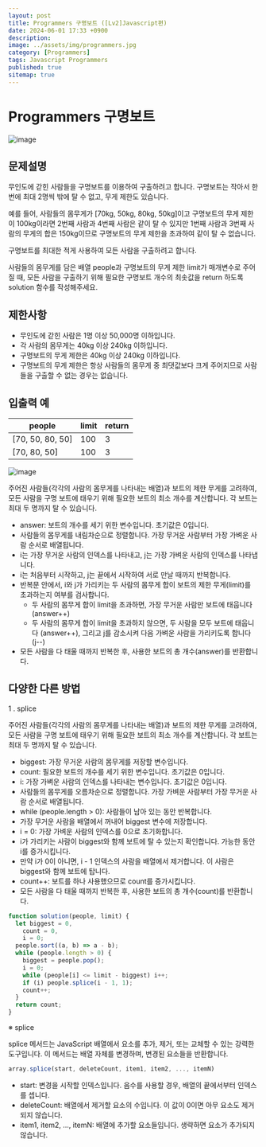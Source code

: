 ```yaml
---
layout: post
title: Programmers 구명보트 ([Lv2]Javascript편)
date: 2024-06-01 17:33 +0900
description: 
image: ../assets/img/programmers.jpg
category: [Programmers]
tags: Javascript Programmers
published: true
sitemap: true
---
```


# Programmers 구명보트

![image](https://github.com/gnlgk/gnlgk.github.io/assets/161431748/bb918379-b0d4-40d0-842b-bf392fb8fa8f)

## 문제설명

무인도에 갇힌 사람들을 구명보트를 이용하여 구출하려고 합니다. 구명보트는 작아서 한 번에 최대 2명씩 밖에 탈 수 없고, 무게 제한도 있습니다.

예를 들어, 사람들의 몸무게가 [70kg, 50kg, 80kg, 50kg]이고 구명보트의 무게 제한이 100kg이라면 2번째 사람과 4번째 사람은 같이 탈 수 있지만 1번째 사람과 3번째 사람의 무게의 합은 150kg이므로 구명보트의 무게 제한을 초과하여 같이 탈 수 없습니다.

구명보트를 최대한 적게 사용하여 모든 사람을 구출하려고 합니다.

사람들의 몸무게를 담은 배열 people과 구명보트의 무게 제한 limit가 매개변수로 주어질 때, 모든 사람을 구출하기 위해 필요한 구명보트 개수의 최솟값을 return 하도록 solution 함수를 작성해주세요.

## 제한사항

* 무인도에 갇힌 사람은 1명 이상 50,000명 이하입니다.
* 각 사람의 몸무게는 40kg 이상 240kg 이하입니다.
* 구명보트의 무게 제한은 40kg 이상 240kg 이하입니다.
* 구명보트의 무게 제한은 항상 사람들의 몸무게 중 최댓값보다 크게 주어지므로 사람들을 구출할 수 없는 경우는 없습니다.

## 입출력 예

|people|limit|return|
|---|---|---|
|[70, 50, 80, 50]|100|3|
|[70, 80, 50]|100|3|

![image](https://github.com/gnlgk/gnlgk.github.io/assets/161431748/c40d60ee-ad71-4d8a-8f7d-eb49b38eb718)

주어진 사람들(각각의 사람의 몸무게를 나타내는 배열)과 보트의 제한 무게를 고려하여, 모든 사람을 구명 보트에 태우기 위해 필요한 보트의 최소 개수를 계산합니다. 각 보트는 최대 두 명까지 탈 수 있습니다.

* answer: 보트의 개수를 세기 위한 변수입니다. 초기값은 0입니다.
* 사람들의 몸무게를 내림차순으로 정렬합니다. 가장 무거운 사람부터 가장 가벼운 사람 순서로 배열됩니다.
* i는 가장 무거운 사람의 인덱스를 나타내고, j는 가장 가벼운 사람의 인덱스를 나타냅니다.
* i는 처음부터 시작하고, j는 끝에서 시작하여 서로 만날 때까지 반복합니다.
* 반복문 안에서, i와 j가 가리키는 두 사람의 몸무게 합이 보트의 제한 무게(limit)를 초과하는지 여부를 검사합니다.
    - 두 사람의 몸무게 합이 limit을 초과하면, 가장 무거운 사람만 보트에 태웁니다 (answer++)
    - 두 사람의 몸무게 합이 limit을 초과하지 않으면, 두 사람을 모두 보트에 태웁니다 (answer++), 그리고 j를 감소시켜 다음 가벼운 사람을 가리키도록 합니다 (j--)
* 모든 사람을 다 태울 때까지 반복한 후, 사용한 보트의 총 개수(answer)를 반환합니다.

## 다양한 다른 방법

1 . splice

주어진 사람들(각각의 사람의 몸무게를 나타내는 배열)과 보트의 제한 무게를 고려하여, 모든 사람을 구명 보트에 태우기 위해 필요한 보트의 최소 개수를 계산합니다. 각 보트는 최대 두 명까지 탈 수 있습니다.

* biggest: 가장 무거운 사람의 몸무게를 저장할 변수입니다.
* count: 필요한 보트의 개수를 세기 위한 변수입니다. 초기값은 0입니다.
* i: 가장 가벼운 사람의 인덱스를 나타내는 변수입니다. 초기값은 0입니다.
* 사람들의 몸무게를 오름차순으로 정렬합니다. 가장 가벼운 사람부터 가장 무거운 사람 순서로 배열됩니다.
* while (people.length > 0): 사람들이 남아 있는 동안 반복합니다.
* 가장 무거운 사람을 배열에서 꺼내어 biggest 변수에 저장합니다.
* i = 0: 가장 가벼운 사람의 인덱스를 0으로 초기화합니다.
* i가 가리키는 사람이 biggest와 함께 보트에 탈 수 있는지 확인합니다. 가능한 동안 i를 증가시킵니다.
* 만약 i가 0이 아니면, i - 1 인덱스의 사람을 배열에서 제거합니다. 이 사람은 biggest와 함께 보트에 탑니다.
* count++: 보트를 하나 사용했으므로 count를 증가시킵니다.
* 모든 사람을 다 태울 때까지 반복한 후, 사용한 보트의 총 개수(count)를 반환합니다.

````javascript
function solution(people, limit) {
  let biggest = 0,
    count = 0,
    i = 0;
  people.sort((a, b) => a - b);
  while (people.length > 0) {
    biggest = people.pop();
    i = 0;
    while (people[i] <= limit - biggest) i++;
    if (i) people.splice(i - 1, 1);
    count++;
  }
  return count;
}
````

※ splice

splice 메서드는 JavaScript 배열에서 요소를 추가, 제거, 또는 교체할 수 있는 강력한 도구입니다. 이 메서드는 배열 자체를 변경하며, 변경된 요소들을 반환합니다.

````javascript
array.splice(start, deleteCount, item1, item2, ..., itemN)
````

* start: 변경을 시작할 인덱스입니다. 음수를 사용할 경우, 배열의 끝에서부터 인덱스를 셉니다.
* deleteCount: 배열에서 제거할 요소의 수입니다. 이 값이 0이면 아무 요소도 제거되지 않습니다.
* item1, item2, ..., itemN: 배열에 추가할 요소들입니다. 생략하면 요소가 추가되지 않습니다.